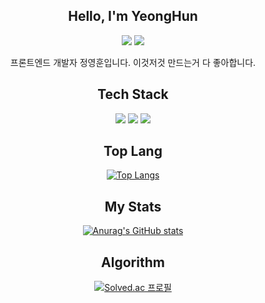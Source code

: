<div align="center">

## Hello, I'm YeongHun

 <a href="https://wandering-bear.tistory.com/" target="_blank"><img src="https://img.shields.io/badge/tistory-FF5722?style=flat-square&logo=Blogger&logoColor=white"/></a>
 <a href="gohan9511@gmail.com" target="_blank"><img src="https://img.shields.io/badge/gohan9511@gmail.com-EA4335?style=flat-square&logo=Gmail&logoColor=white"/></a>

프론트엔드 개발자 정영훈입니다.
이것저것 만드는거 다 좋아합니다.

## Tech Stack

<img src="https://img.shields.io/badge/JavaScript-F7DF1E?style=flat-square&logo=JavaScript&logoColor=white"/></a>
<img src="https://img.shields.io/badge/React-61DAFB?style=flat-square&logo=React&logoColor=white"/></a>
<img src="https://img.shields.io/badge/React_Query-FF4154?style=flat-square&logo=ReactQuery&logoColor=white"/></a>

## Top Lang
[![Top Langs](https://github-readme-stats.vercel.app/api/top-langs/?username=clorose&langs_count=8)](https://github.com/clorose/github-readme-stats)

## My Stats
[![Anurag's GitHub stats](https://github-readme-stats.vercel.app/api?username=clorose)](https://github.com/clorose/github-readme-stats)

## Algorithm
[![Solved.ac
프로필](http://mazassumnida.wtf/api/v2/generate_badge?boj=ddcrow)](https://solved.ac/ddcrow)
